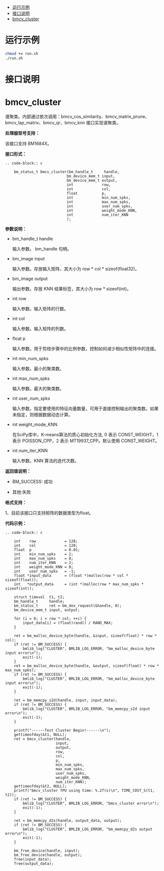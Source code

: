 - [运行示例](#运行示例)
- [接口说明](#接口说明)
- [bmcv\_cluster](#bmcv_cluster)


# 运行示例
```bash
chmod +x run.sh
./run.sh
```

# 接口说明
bmcv_cluster
=============

谱聚类。内部通过依次调用：bmcv_cos_similarity、bmcv_matrix_prune、bmcv_lap_matrix、bmcv_qr、bmcv_knn 接口实现谱聚类。

**处理器型号支持：**

该接口支持 BM1684X。


**接口形式：**

    .. code-block:: c

        bm_status_t bmcv_cluster(bm_handle_t     handle,
                                bm_device_mem_t input,
                                bm_device_mem_t output,
                                int             row,
                                int             col,
                                float           p,
                                int             min_num_spks,
                                int             max_num_spks,
                                int             user_num_spks,
                                int             weight_mode_KNN,
                                int             num_iter_KNN
                                );


**参数说明：**

* bm_handle_t handle

  输入参数。 bm_handle 句柄。

* bm_image input

  输入参数。存放输入矩阵，其大小为 row * col * sizeof(float32)。

* bm_image output

  输出参数。存放 KNN 结果标签，其大小为 row * sizeof(int)。

* int row

  输入参数。输入矩阵的行数。

* int col

  输入参数。输入矩阵的列数。

* float p

  输入参数。用于剪枝步骤中的比例参数，控制如何减少相似性矩阵中的连接。

* int min_num_spks

  输入参数。最小的聚类数。

* int max_num_spks

  输入参数。最大的聚类数。

* int user_num_spks

  输入参数。指定要使用的特征向量数量，可用于直接控制输出的聚类数。如果未指定，则根据数据动态计算。

* int weight_mode_KNN

  在SciPy库中，K-means算法的质心初始化方法, 0 表示 CONST_WEIGHT，1 表示 POISSON_CPP，2 表示 MT19937_CPP。默认使用 CONST_WEIGHT。

* int num_iter_KNN

  输入参数。KNN 算法的迭代次数。

**返回值说明：**

* BM_SUCCESS: 成功

* 其他:失败


**格式支持：**

1、目前该接口只支持矩阵的数据类型为float。

**代码示例：**

    .. code-block:: c

        int    row             = 128;
        int    col             = 128;
        float  p               = 0.01;
        int    min_num_spks    = 2;
        int    max_num_spks    = 8;
        int    num_iter_KNN    = 2;
        int    weight_mode_KNN = 0;
        int    user_num_spks   = -1;
        float *input_data      = (float *)malloc(row * col * sizeof(float));
        int   *output_data     = (int *)malloc(row * max_num_spks * sizeof(int));

        struct timeval  t1, t2;
        bm_handle_t     handle;
        bm_status_t     ret = bm_dev_request(&handle, 0);
        bm_device_mem_t input, output;

        for (i = 0; i < row * col; ++i) {
            input_data[i] = (float)rand() / RAND_MAX;
        }

        ret = bm_malloc_device_byte(handle, &input, sizeof(float) * row * col);
        if (ret != BM_SUCCESS) {
            bmlib_log("CLUSTER", BMLIB_LOG_ERROR, "bm_malloc_device_byte input error\n");
            exit(-1);
        }
        ret = bm_malloc_device_byte(handle, &output, sizeof(float) * row * max_num_spks);
        if (ret != BM_SUCCESS) {
            bmlib_log("CLUSTER", BMLIB_LOG_ERROR, "bm_malloc_device_byte input error\n");
            exit(-1);
        }

        ret = bm_memcpy_s2d(handle, input, input_data);
        if (ret != BM_SUCCESS) {
            bmlib_log("CLUSTER", BMLIB_LOG_ERROR, "bm_memcpy_s2d input error\n");
            exit(-1);
        }

        printf("------Test Cluster Begin!------\n");
        gettimeofday(&t1, NULL);
        ret = bmcv_cluster(handle,
                           input,
                           output,
                           row,
                           col,
                           p,
                           min_num_spks,
                           max_num_spks,
                           user_num_spks,
                           weight_mode_KNN,
                           num_iter_KNN);
        gettimeofday(&t2, NULL);
        printf("bmcv_cluster TPU using time: %.2f(s)\n", TIME_COST_S(t1, t2));
        if (ret != BM_SUCCESS) {
            bmlib_log("CLUSTER", BMLIB_LOG_ERROR, "bmcv_cluster error\n");
            exit(-1);
        }

        ret = bm_memcpy_d2s(handle, output_data, output);
        if (ret != BM_SUCCESS) {
            bmlib_log("CLUSTER", BMLIB_LOG_ERROR, "bm_memcpy_d2s output error\n");
            exit(-1);
        }

        bm_free_device(handle, input);
        bm_free_device(handle, output);
        free(input_data);
        free(output_data);